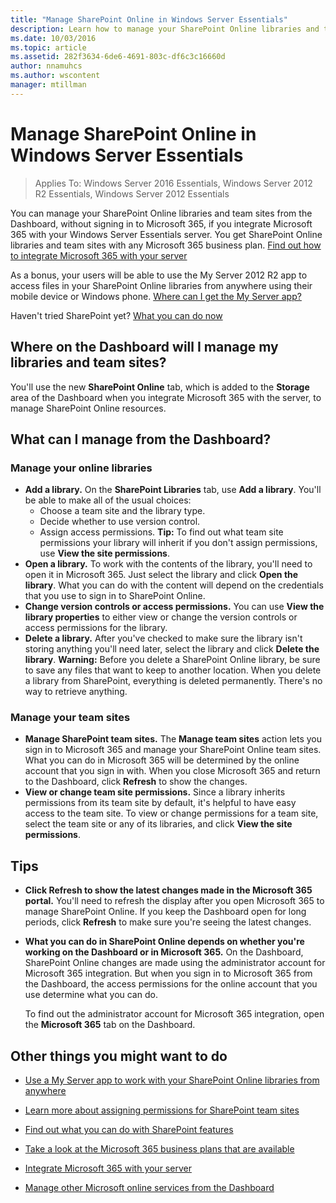 ```yaml
---
title: "Manage SharePoint Online in Windows Server Essentials"
description: Learn how to manage your SharePoint Online libraries and team sites from the Dashboard, without signing in to Microsoft 365.
ms.date: 10/03/2016
ms.topic: article
ms.assetid: 282f3634-6de6-4691-803c-df6c3c16660d
author: nnamuhcs
ms.author: wscontent
manager: mtillman
---
```


# Manage SharePoint Online in Windows Server Essentials

>Applies To: Windows Server 2016 Essentials, Windows Server 2012 R2 Essentials, Windows Server 2012 Essentials

You can manage your  SharePoint Online libraries and team sites from the Dashboard, without signing in to  Microsoft 365, if you integrate  Microsoft 365 with your  Windows Server Essentials server. You get  SharePoint Online libraries and team sites with any  Microsoft 365 business plan. [Find out how to integrate Microsoft 365 with your server](Manage-Office-365-in-Windows-Server-Essentials.md)

 As a bonus, your users will be able to use the My Server 2012 R2 app to access files in your  SharePoint Online libraries from anywhere using their mobile device or Windows phone. [Where can I get the My Server app?](../use/Use-the-My-Server-App-to-Connect-to-Windows-Server-Essentials.md)

 Haven't tried SharePoint yet? [What you can do now](https://office.microsoft.com/office365-sharepoint-online-enterprise-help/get-started-with-sharepoint-2013-HA102772778.aspx)

## Where on the Dashboard will I manage my libraries and team sites?
 You'll use the new **SharePoint Online** tab, which is added to the **Storage** area of the Dashboard when you integrate  Microsoft 365 with the server, to manage  SharePoint Online resources.


## What can I manage from the Dashboard?

### Manage your online libraries

- **Add a library.** On the **SharePoint Libraries** tab, use **Add a library**. You'll be able to make all of the usual choices:
  - Choose a team site and the library type.
  - Decide whether to use version control.
  - Assign access permissions.
     **Tip:** To find out what team site permissions your library will inherit if you don't assign permissions, use **View the site permissions**.
- **Open a library.** To work with the contents of the library, you'll need to open it in Microsoft 365. Just select the library and click **Open the library**. What you can do with the content will depend on the credentials that you use to sign in to  SharePoint Online.
- **Change version controls or access permissions.** You can use **View the library properties** to either view or change the version controls or access permissions for the library.
- **Delete a library.** After you've checked to make sure the library isn't storing anything you'll need later, select the library and click **Delete the library**. **Warning:** Before you delete a SharePoint Online library, be sure to save any files that want to keep to another location. When you delete a library from SharePoint, everything is deleted permanently. There's no way to retrieve anything.

### Manage your team sites

- **Manage SharePoint team sites.** The **Manage team sites** action lets you sign in to  Microsoft 365 and manage your  SharePoint Online team sites. What you can do in  Microsoft 365 will be determined by the online account that you sign in with. When you close  Microsoft 365 and return to the Dashboard, click **Refresh** to show the changes.
- **View or change team site permissions.** Since a library inherits permissions from its team site by default, it's helpful to have easy access to the team site. To view or change   permissions for a team site, select the team site or any of its libraries, and click **View the site permissions**.

## Tips

-   **Click Refresh to show the latest changes made in the  Microsoft 365 portal.** You'll need to refresh the display after you open  Microsoft 365 to manage  SharePoint Online. If you keep the Dashboard open for long periods, click **Refresh** to make sure you're seeing the latest changes.

-   **What you can do in  SharePoint Online depends on whether you're working on the Dashboard or in  Microsoft 365.** On the Dashboard,  SharePoint Online changes are made using the administrator account for  Microsoft 365 integration. But when you sign in to  Microsoft 365 from the Dashboard, the access permissions for the online account that you use determine what you can do.

     To find out the administrator account for  Microsoft 365 integration, open the **Microsoft 365** tab on the Dashboard.

## Other things you might want to do

-   [Use a My Server app to work with your SharePoint Online libraries from anywhere](../use/Use-the-My-Server-App-to-Connect-to-Windows-Server-Essentials.md)

-   [Learn more about assigning permissions for SharePoint team sites](https://office.microsoft.com/office365-sharepoint-online-enterprise-help/introduction-control-user-access-with-permissions-HA102771919.aspx?CTT=5&origin=HA102771924)

-   [Find out what you can do with SharePoint features](https://office.microsoft.com/office365-sharepoint-online-enterprise-help/get-started-with-sharepoint-2013-HA102772778.aspx)

-   [Take a look at the Microsoft 365 business plans that are available](https://office.microsoft.com/business/compare-office-365-for-business-plans-FX102918419.aspx?CR_CC=200061904&WT.srch=1&WT.mc_ID=PS_bing_O365Comm_what-is-office-365-for_Text)

-   [Integrate Microsoft 365 with your server](Manage-Office-365-in-Windows-Server-Essentials.md)

-   [Manage other Microsoft online services from the Dashboard](Manage-Microsoft-Online-Services-in-Windows-Server-Essentials.md)
